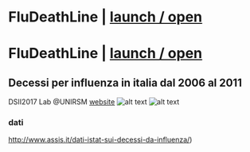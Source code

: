 # FluDeathLine | [launch / open](http://dsii-2017-unirsm.github.io/ccristiano22/FluDeathLine)
# FluDeathLine | [launch / open](http://dsii-2017-unirsm.github.io/ccristiano22/FluDeathLine)
## Decessi per influenza in italia dal 2006 al 2011 ##
DSII2017 Lab @UNIRSM [website](http://dsii-2017-unirsm.github.io)
![alt text]()
![alt text](https://i.imgur.com/Y4nZOf1.jpg)
### dati ###
http://www.assis.it/dati-istat-sui-decessi-da-influenza/)

